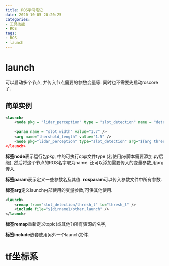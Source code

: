 ```yaml
---
title: ROS学习笔记
date: 2020-10-05 20:20:25
categories:
- 工具技能
- ROS
tags:
- ROS
- launch
---
```


# launch

可以启动多个节点, 并传入节点需要的参数变量等. 同时也不需要先启动roscore了. 

## 简单实例

```xml
<launch>
	<node pkg = "lidar_perception" type = "slot_detection" name = "detecting slots" />
    
    <param name = "slot_width" value="1.7" />
    <arg name="thershold_length" value="1.5" />
    <node pkg="lidar_perception" type="slot_detection" arg="${arg threshold_length}" name "detection slots" />
</launch>
```

**标签node**表示运行包pkg, 中的可执行cpp文件type (若使用py脚本需要添加.py后缀), 然后将这个节点的ROS名字取为name. 还可以添加需要传入的变量参数,用arg传入. 

**标签param**表示定义一些参数名及其值. **rosparam**可以传入参数文件中所有参数.

**标签arg**定义launch内部使用的变量参数,可供其他使用.

```xml
<launch>
	<remap from="slot_detection/thresh_l" to="thresh_l" />
    <include file="${dirname}/other.launch" />
</launch>
```

**标签remap**重新定义topic(或其他?)所有资源的名字, 

**标签include**嵌套使用另外一个launch文件.

<!-- more-->

# tf坐标系

